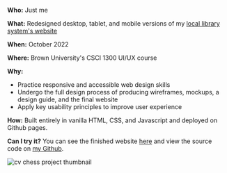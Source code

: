 **Who:** Just me

**What:** Redesigned desktop, tablet, and mobile versions of my [local library system's website]()

**When:** October 2022

**Where:** Brown University's CSCI 1300 UI/UX course

**Why:**

- Practice responsive and accessible web design skills
- Undergo the full design process of producing wireframes, mockups, a design guide, and the final website
- Apply key usability principles to improve user experience

  

**How:**
Built entirely in vanilla HTML, CSS, and Javascript and deployed on Github pages.

**Can I try it?**
You can see the finished website [here]() and view the source code on [my Github]().

![cv chess project thumbnail](../../assets/projects/bccls/thumbnail.png)


